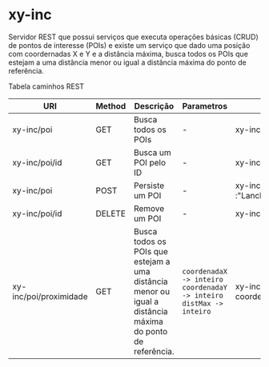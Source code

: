# xy-inc

Servidor REST que possui serviços que executa operações básicas (CRUD) de pontos de interesse (POIs) e existe um serviço que dado uma posição com coordernadas X e Y e a distância máxima, busca todos os POIs que estejam a uma distância menor ou igual a distância máxima do ponto de referência.

Tabela caminhos REST

URI | Method | Descrição | Parametros | EX
--- | ------ | --------- | ---------- | ------
xy-inc/poi | GET | Busca todos os POIs | - | xy-inc/poi
xy-inc/poi/id | GET | Busca um POI pelo ID | - | xy-inc/poi/2
xy-inc/poi | POST | Persiste um POI | - | xy-inc/poi corpo da requisição:{"nome" :"Lanchonete","coordenadaX":"27","coordenadaY":"12"}
xy-inc/poi/id | DELETE | Remove um POI | - |  xy-inc/poi/2
xy-inc/poi/proximidade | GET | Busca todos os POIs que estejam a uma distância menor ou igual a distância máxima do ponto de referência. | ``` coordenadaX -> inteiro coordenadaY -> inteiro distMax -> inteiro ```|  xy-inc/poi/proximidade?coordenadaX=20&coordenadaY=10&distMax=10
